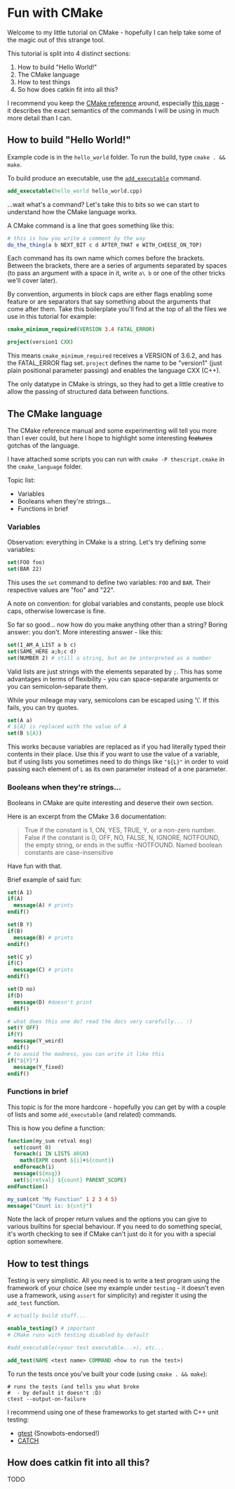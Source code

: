 # Fun with CMake

Welcome to my little tutorial on CMake - hopefully I can help take some of the magic out of this strange tool.

This tutorial is split into 4 distinct sections:
1. How to build "Hello World!"
2. The CMake language
3. How to test things
4. So how does catkin fit into all this?

I recommend you keep the [CMake reference](https://cmake.org/cmake/help/v3.6/) around, especially [this page](https://cmake.org/cmake/help/v3.6/manual/cmake-commands.7.html) - it describes the exact semantics of the commands I will be using in much more detail than I can.

## How to build "Hello World!"

Example code is in the `hello_world` folder. To run the build, type `cmake . && make`.

To build produce an executable, use the [`add_executable`](https://cmake.org/cmake/help/v3.6/command/add_executable.html) command.

```cmake
add_executable(hello_world hello_world.cpp)
```

...wait what's a command? Let's take this to bits so we can start to understand how the CMake language works.

A CMake command is a line that goes something like this:
```cmake
# this is how you write a comment by the way
do_the_thing(a b NEXT_BIT c d AFTER_THAT e WITH_CHEESE_ON_TOP)
```

Each command has its own name which comes before the brackets. Between the brackets, there are a series of arguments separated by spaces (to pass an argument with a space in it, write `a\ b` or one of the other tricks we'll cover later).

By convention, arguments in block caps are either flags enabling some feature or are separators that say something about the arguments that come after them. Take this boilerplate you'll find at the top of all the files we use in this tutorial for example:
```cmake
cmake_minimum_required(VERSION 3.4 FATAL_ERROR)

project(version1 CXX)
```

This means `cmake_minimum_required` receives a VERSION of 3.6.2, and has the FATAL_ERROR flag set. `project` defines the name to be "version1" (just plain positional parameter passing) and enables the language CXX (C++).

The only datatype in CMake is strings, so they had to get a little creative to allow the passing of structured data between functions.

## The CMake language

The CMake reference manual and some experimenting will tell you more than I ever could, but here I hope to highlight some interesting ~~features~~ gotchas of the language.

I have attached some scripts you can run with `cmake -P thescript.cmake` in the `cmake_language` folder.

Topic list:

- Variables
- Booleans when they're strings...
- Functions in brief

### Variables

Observation: everything in CMake is a string. Let's try defining some variables:
```cmake
set(FOO foo)
set(BAR 22)
```

This uses the `set` command to define two variables: `FOO` and `BAR`. Their respective values are "foo" and "22".

A note on convention: for global variables and constants, people use block caps, otherwise lowercase is fine.

So far so good... now how do you make anything other than a string? Boring answer: you don't. More interesting answer - like this:

```cmake
set(I_AM_A_LIST a b c)
set(SAME_HERE a;b;c d)
set(NUMBER 2) # still a string, but an be interpreted as a number
```

Valid lists are just strings with the elements separated by `;`. This has some advantages in terms of flexibility - you can space-separate arguments or you can semicolon-separate them.

While your mileage may vary, semicolons can be escaped using '\\'. If this fails, you can try quotes.

```cmake
set(A a)
# ${A} is replaced with the value of A
set(B ${A})
```
This works because variables are replaced as if you had literally typed their contents in their place. Use this if you want to use the value of a variable, but if using lists you sometimes need to do things like `"${L}"` in order to void passing each element of `L` as its own parameter instead of a one parameter.

### Booleans when they're strings...

Booleans in CMake are quite interesting and deserve their own section.

Here is an excerpt from the CMake 3.6 documentation:
> True if the constant is 1, ON, YES, TRUE, Y, or a non-zero number. False if the constant is 0, OFF, NO, FALSE, N, IGNORE, NOTFOUND, the empty string, or ends in the suffix -NOTFOUND. Named boolean constants are case-insensitive

Have fun with that.

Brief example of said fun:
```cmake
set(A 1)
if(A)
  message(A) # prints
endif()

set(B Y)
if(B)
  message(B) # prints
endif()

set(C y)
if(C)
  message(C) # prints
endif()

set(D no)
if(D)
  message(D) #doesn't print
endif()

# what does this one do? read the docs very carefully... :)
set(Y OFF)
if(Y)
  message(Y_weird)
endif()
# to avoid the madness, you can write it like this
if("${Y}")
  message(Y_fixed)
endif()
```

### Functions in brief

This topic is for the more hardcore - hopefully you can get by with a couple of lists and some `add_executable` (and related) commands.

This is how you define a function:
```cmake
function(my_sum retval msg)
  set(count 0)
  foreach(i IN LISTS ARGN)
    math(EXPR count ${i}+${count})
  endforeach(i)
  message(${msg})
  set(${retval} ${count} PARENT_SCOPE)
endfunction()

my_sum(cnt "My Function" 1 2 3 4 5)
message("Count is: ${cnt}")
```

Note the lack of proper return values and the options you can give to various builtins for special behaviour. If you need to do something special, it's worth checking to see if CMake can't just do it for you with a special option somewhere.

## How to test things

Testing is very simplistic. All you need is to write a test program using the framework of your choice (see my example under `testing` - it doesn't even use a framework, using `assert` for simplicity) and register it using the `add_test` function.

```cmake
# actually build stuff...

enable_testing() # important
# CMake runs with testing disabled by default

#add_executable(<your test executable...>), etc...

add_test(NAME <test name> COMMAND <how to run the test>)
```

To run the tests once you've built your code (using `cmake . && make`):
```shell
# runs the tests (and tells you what broke
#  - by default it doesn't :D)
ctest --output-on-failure
```

I recommend using one of these frameworks to get started with C++ unit testing:
- [gtest](https://github.com/google/googletest/) (Snowbots-endorsed!)
- [CATCH](https://github.com/philsquared/Catch)

## How does catkin fit into all this?

TODO
